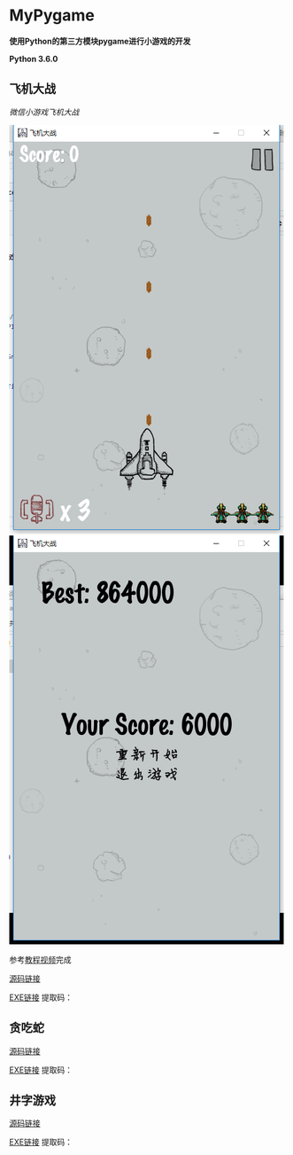 # MyPygame

**使用Python的第三方模块pygame进行小游戏的开发**

**Python 3.6.0**

## 飞机大战
*微信小游戏飞机大战*

![Plane1](https://github.com/crazywh/MyPygame/blob/master/Image/plane1.png "Plane1")![Plane2](https://github.com/crazywh/MyPygame/blob/master/Image/plane2.png "Plane2")

参考[教程视频](https://www.bilibili.com/video/BV1ZW411B7dY?from=search&seid=5735444825341283888)完成

[源码链接](https://github.com/crazywh/Plane-Figh)

[EXE链接]() 提取码：
## 贪吃蛇

[源码链接](https://github.com/crazywh/Snake)

[EXE链接]() 提取码：
## 井字游戏

[源码链接](https://github.com/crazywh/Tic-Tac-Toe-Game)

[EXE链接]() 提取码：
